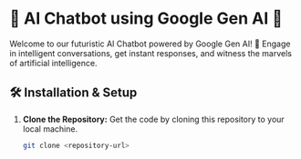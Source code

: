 # 🤖 AI Chatbot using Google Gen AI 🚀

Welcome to our futuristic AI Chatbot powered by Google Gen AI! 🌟 Engage in intelligent conversations, get instant responses, and witness the marvels of artificial intelligence.

## 🛠️ Installation & Setup

1. **Clone the Repository:** Get the code by cloning this repository to your local machine.
   ```bash
   git clone <repository-url>
